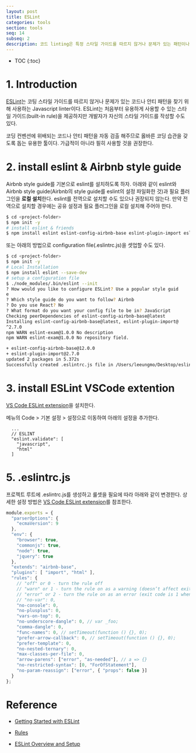 ```yaml
---
layout: post
title: ESLint
categories: tools
section: tools
seq: 14
subseq: 2
description: 코드 linting은 특정 스타일 가이드를 따르지 않거나 문제가 있는 패턴이나 코드를 찾기 위해 사용되는 정적 분석 툴이다. ESLint는 처음부터 유용하게 사용할 수있는 built-in rule을 제공하지만 개발자가 자신의 linting rule을 작성할 수도 있다.
---
```


* TOC
{:toc}

# 1. Introduction

[ESLint](http://eslint.org/)는 코팅 스타일 가이드를 따르지 않거나 문제가 있는 코드나 안티 패턴을 찾기 위해 사용하는 Javascript linter이다. ESLint는 처음부터 유용하게 사용할 수 있는 스타일 가이드(built-in rule)을 제공하지만 개발자가 자신의 스타일 가이드를 작성할 수도 있다.

코딩 컨벤션에 위배되는 코드나 안티 패턴을 자동 검출 해주므로 옳바른 코딩 습관을 갖도록 돕는 유용한 툴이다. 가급적이 아니라 필히 사용할 것을 권장한다.

# 2. install eslint & Airbnb style guide

Airbnb style guide를 기본으로 eslint를 설치하도록 하자. 아래와 같이 eslint와 Airbnb style guide(Airbnb의 style guide를 eslint의 설정 파일화한 것)과 필요 플러그인을 **로컬 설치**한다. eslint를 전역으로 설치할 수도 있으나 권장되지 않는다. 만약 전역으로 설치할 경우에는 공유 설정과 필요 플러그인을 로컬 설치해 주어야 한다.

```bash
$ cd <project-folder>
$ npm init -y
# install eslint & friends
$ npm install eslint eslint-config-airbnb-base eslint-plugin-import eslint-plugin-html --save-dev
```

또는 아래의 방법으로 configuration file(.eslintrc.js)을 셋업할 수도 있다.

```bash
$ cd <project-folder>
$ npm init -y
# Local Installation
$ npm install eslint --save-dev
# setup a configuration file
$ ./node_modules/.bin/eslint --init
? How would you like to configure ESLint? Use a popular style guid
e
? Which style guide do you want to follow? Airbnb
? Do you use React? No
? What format do you want your config file to be in? JavaScript
Checking peerDependencies of eslint-config-airbnb-base@latest
Installing eslint-config-airbnb-base@latest, eslint-plugin-import@
^2.7.0
npm WARN eslint-exam@1.0.0 No description
npm WARN eslint-exam@1.0.0 No repository field.

+ eslint-config-airbnb-base@12.0.0
+ eslint-plugin-import@2.7.0
updated 2 packages in 5.372s
Successfully created .eslintrc.js file in /Users/leeungmo/Desktop/eslint-exam
```

# 3. install ESLint VSCode extention

[VS Code ESLint extension](https://marketplace.visualstudio.com/items?itemName=dbaeumer.vscode-eslint)을 설치한다.

메뉴의 Code > 기본 설정 > 설정으로 이동하여 아래의 설정을 추가한다.

```
  ...
  // ESLINT
  "eslint.validate": [
    "javascript",
    "html"
  ]
```

# 5. .eslintrc.js

프로젝트 루트에 .eslintrc.js를 생성하고 룰셋을 필요에 따라 아래와 같이 변경한다. 상세한 설정 방법은 [VS Code ESLint extension](https://marketplace.visualstudio.com/items?itemName=dbaeumer.vscode-eslint)를 참조한다.

```javascript
module.exports = {
  "parserOptions": {
    "ecmaVersion": 9
  },
  "env": {
    "browser": true,
    "commonjs": true,
    "node": true,
    "jquery": true
  },
  "extends": "airbnb-base",
  "plugins": [ "import", "html" ],
  "rules": {
    // "off" or 0 - turn the rule off
    // "warn" or 1 - turn the rule on as a warning (doesn’t affect exit code)
    // "error" or 2 - turn the rule on as an error (exit code is 1 when triggered)
    // "no-var": 0,
    "no-console": 0,
    "no-plusplus": 0,
    "vars-on-top": 0,
    "no-underscore-dangle": 0, // var _foo;
    "comma-dangle": 0,
    "func-names": 0, // setTimeout(function () {}, 0);
    "prefer-arrow-callback": 0, // setTimeout(function () {}, 0);
    "prefer-template": 0,
    "no-nested-ternary": 0,
    "max-classes-per-file": 0,
    "arrow-parens": ["error", "as-needed"], // a => {}
    "no-restricted-syntax": [0, "ForOfStatement"],
    "no-param-reassign": ["error", { "props": false }]
  }
};
```

# Reference

- [Getting Started with ESLint](http://eslint.org/docs/user-guide/getting-started)

- [Rules](http://eslint.org/docs/rules/)

- [ESLint Overview and Setup](https://www.youtube.com/playlist?list=PL9f8_QifuTL4CS8-OyA-4WADhkddOnRS4)
